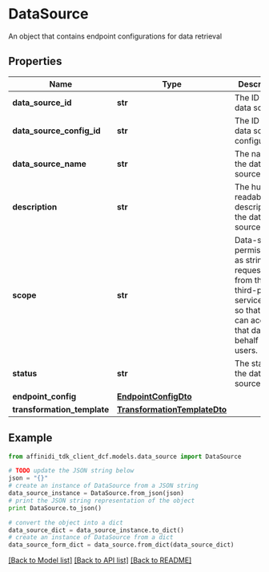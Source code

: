# DataSource

An object that contains endpoint configurations for data retrieval

## Properties

| Name                        | Type                                                          | Description                                                                                                                            | Notes      |
| --------------------------- | ------------------------------------------------------------- | -------------------------------------------------------------------------------------------------------------------------------------- | ---------- |
| **data_source_id**          | **str**                                                       | The ID of the data source.                                                                                                             | [optional] |
| **data_source_config_id**   | **str**                                                       | The ID of the data source configuration.                                                                                               |
| **data_source_name**        | **str**                                                       | The name of the data source.                                                                                                           |
| **description**             | **str**                                                       | The human readable description of the data source.                                                                                     | [optional] |
| **scope**                   | **str**                                                       | Data-scoped permissions as string, requested from the third-party service API so that DCF can access that data on behalf of end users. |
| **status**                  | **str**                                                       | The status of the data source.                                                                                                         | [optional] |
| **endpoint_config**         | [**EndpointConfigDto**](EndpointConfigDto.md)                 |                                                                                                                                        |
| **transformation_template** | [**TransformationTemplateDto**](TransformationTemplateDto.md) |                                                                                                                                        | [optional] |

## Example

```python
from affinidi_tdk_client_dcf.models.data_source import DataSource

# TODO update the JSON string below
json = "{}"
# create an instance of DataSource from a JSON string
data_source_instance = DataSource.from_json(json)
# print the JSON string representation of the object
print DataSource.to_json()

# convert the object into a dict
data_source_dict = data_source_instance.to_dict()
# create an instance of DataSource from a dict
data_source_form_dict = data_source.from_dict(data_source_dict)
```

[[Back to Model list]](../README.md#documentation-for-models) [[Back to API list]](../README.md#documentation-for-api-endpoints) [[Back to README]](../README.md)
